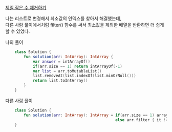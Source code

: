 [제일 작은 수 제거하기](https://programmers.co.kr/learn/courses/30/lessons/12935)

나는 리스트로 변경해서 최소값의 인덱스를 찾아서 해결했는데, </br>
다른 사람 풀이에서처럼 filter() 함수를 써서 최소값을 제외한 배열을 반환하면 더 쉽게 할 수 있었다.

나의 풀이
```kotlin
    class Solution {
        fun solution(arr: IntArray): IntArray {
            var answer = intArrayOf()
            if(arr.size == 1) return intArrayOf(-1)
            var list = arr.toMutableList()
            list.removeAt(list.indexOf(list.minOrNull()))
            return list.toIntArray()
        }
    } 
```

다른 사람 풀이
```kotlin
    class Solution {
        fun solution(arr: IntArray): IntArray = if(arr.size == 1) arrayOf(-1).toIntArray() 
                                                else arr.filter { it != arr.min() }.toIntArray()
    }
```